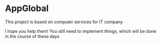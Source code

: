 # AppGlobal
This project is based on computer services for IT company


I hope you help them!
You still need to implement things, which will be done in the course of these days
